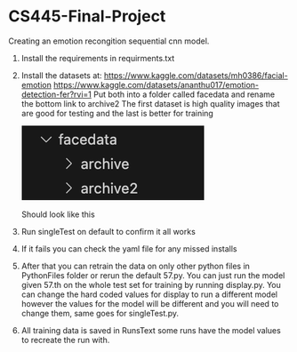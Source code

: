 # CS445-Final-Project
Creating an emotion recongition sequential cnn model.

1. Install the requirements in requirments.txt
2. Install the datasets at:
        https://www.kaggle.com/datasets/mh0386/facial-emotion
        https://www.kaggle.com/datasets/ananthu017/emotion-detection-fer?rvi=1
    Put both into a folder called facedata and rename the bottom link to archive2
    The first dataset is high quality images that are good for testing and the last is better for training

    
    ![Folders Example](FolderExample.png)

    Should look like this
3. Run singleTest on default to confirm it all works
4. If it fails you can check the yaml file for any missed installs
5. After that you can retrain the data on only other python files in PythonFiles folder or rerun the default 57.py. You can just run the model given 57.th on the whole test set for training by running display.py. You can change the hard coded values for display to run a different model however the values for the model will be different and you will need to change them, same goes for singleTest.py. 
6. All training data is saved in RunsText some runs have the model values to recreate the run with.
